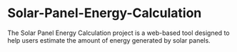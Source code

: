 # Solar-Panel-Energy-Calculation
The Solar Panel Energy Calculation project is a web-based tool designed to help users estimate the amount of energy generated by solar panels.
